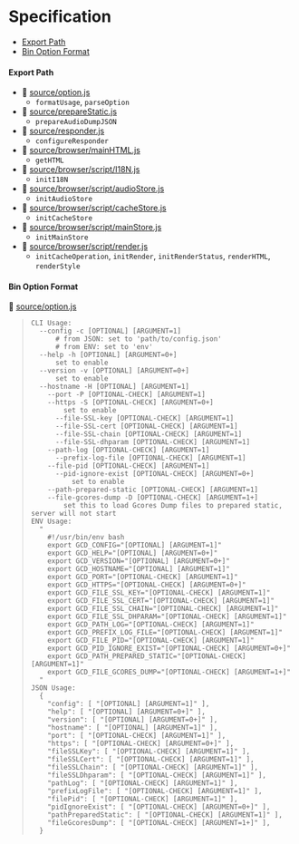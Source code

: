 # Specification

* [Export Path](#export-path)
* [Bin Option Format](#bin-option-format)

#### Export Path
+ 📄 [source/option.js](source/option.js)
  - `formatUsage`, `parseOption`
+ 📄 [source/prepareStatic.js](source/prepareStatic.js)
  - `prepareAudioDumpJSON`
+ 📄 [source/responder.js](source/responder.js)
  - `configureResponder`
+ 📄 [source/browser/mainHTML.js](source/browser/mainHTML.js)
  - `getHTML`
+ 📄 [source/browser/script/I18N.js](source/browser/script/I18N.js)
  - `initI18N`
+ 📄 [source/browser/script/audioStore.js](source/browser/script/audioStore.js)
  - `initAudioStore`
+ 📄 [source/browser/script/cacheStore.js](source/browser/script/cacheStore.js)
  - `initCacheStore`
+ 📄 [source/browser/script/mainStore.js](source/browser/script/mainStore.js)
  - `initMainStore`
+ 📄 [source/browser/script/render.js](source/browser/script/render.js)
  - `initCacheOperation`, `initRender`, `initRenderStatus`, `renderHTML`, `renderStyle`

#### Bin Option Format
📄 [source/option.js](source/option.js)
> ```
> CLI Usage:
>   --config -c [OPTIONAL] [ARGUMENT=1]
>       # from JSON: set to 'path/to/config.json'
>       # from ENV: set to 'env'
>   --help -h [OPTIONAL] [ARGUMENT=0+]
>       set to enable
>   --version -v [OPTIONAL] [ARGUMENT=0+]
>       set to enable
>   --hostname -H [OPTIONAL] [ARGUMENT=1]
>     --port -P [OPTIONAL-CHECK] [ARGUMENT=1]
>     --https -S [OPTIONAL-CHECK] [ARGUMENT=0+]
>         set to enable
>       --file-SSL-key [OPTIONAL-CHECK] [ARGUMENT=1]
>       --file-SSL-cert [OPTIONAL-CHECK] [ARGUMENT=1]
>       --file-SSL-chain [OPTIONAL-CHECK] [ARGUMENT=1]
>       --file-SSL-dhparam [OPTIONAL-CHECK] [ARGUMENT=1]
>     --path-log [OPTIONAL-CHECK] [ARGUMENT=1]
>       --prefix-log-file [OPTIONAL-CHECK] [ARGUMENT=1]
>     --file-pid [OPTIONAL-CHECK] [ARGUMENT=1]
>       --pid-ignore-exist [OPTIONAL-CHECK] [ARGUMENT=0+]
>           set to enable
>     --path-prepared-static [OPTIONAL-CHECK] [ARGUMENT=1]
>     --file-gcores-dump -D [OPTIONAL-CHECK] [ARGUMENT=1+]
>         set this to load Gcores Dump files to prepared static, server will not start
> ENV Usage:
>   "
>     #!/usr/bin/env bash
>     export GCD_CONFIG="[OPTIONAL] [ARGUMENT=1]"
>     export GCD_HELP="[OPTIONAL] [ARGUMENT=0+]"
>     export GCD_VERSION="[OPTIONAL] [ARGUMENT=0+]"
>     export GCD_HOSTNAME="[OPTIONAL] [ARGUMENT=1]"
>     export GCD_PORT="[OPTIONAL-CHECK] [ARGUMENT=1]"
>     export GCD_HTTPS="[OPTIONAL-CHECK] [ARGUMENT=0+]"
>     export GCD_FILE_SSL_KEY="[OPTIONAL-CHECK] [ARGUMENT=1]"
>     export GCD_FILE_SSL_CERT="[OPTIONAL-CHECK] [ARGUMENT=1]"
>     export GCD_FILE_SSL_CHAIN="[OPTIONAL-CHECK] [ARGUMENT=1]"
>     export GCD_FILE_SSL_DHPARAM="[OPTIONAL-CHECK] [ARGUMENT=1]"
>     export GCD_PATH_LOG="[OPTIONAL-CHECK] [ARGUMENT=1]"
>     export GCD_PREFIX_LOG_FILE="[OPTIONAL-CHECK] [ARGUMENT=1]"
>     export GCD_FILE_PID="[OPTIONAL-CHECK] [ARGUMENT=1]"
>     export GCD_PID_IGNORE_EXIST="[OPTIONAL-CHECK] [ARGUMENT=0+]"
>     export GCD_PATH_PREPARED_STATIC="[OPTIONAL-CHECK] [ARGUMENT=1]"
>     export GCD_FILE_GCORES_DUMP="[OPTIONAL-CHECK] [ARGUMENT=1+]"
>   "
> JSON Usage:
>   {
>     "config": [ "[OPTIONAL] [ARGUMENT=1]" ],
>     "help": [ "[OPTIONAL] [ARGUMENT=0+]" ],
>     "version": [ "[OPTIONAL] [ARGUMENT=0+]" ],
>     "hostname": [ "[OPTIONAL] [ARGUMENT=1]" ],
>     "port": [ "[OPTIONAL-CHECK] [ARGUMENT=1]" ],
>     "https": [ "[OPTIONAL-CHECK] [ARGUMENT=0+]" ],
>     "fileSSLKey": [ "[OPTIONAL-CHECK] [ARGUMENT=1]" ],
>     "fileSSLCert": [ "[OPTIONAL-CHECK] [ARGUMENT=1]" ],
>     "fileSSLChain": [ "[OPTIONAL-CHECK] [ARGUMENT=1]" ],
>     "fileSSLDhparam": [ "[OPTIONAL-CHECK] [ARGUMENT=1]" ],
>     "pathLog": [ "[OPTIONAL-CHECK] [ARGUMENT=1]" ],
>     "prefixLogFile": [ "[OPTIONAL-CHECK] [ARGUMENT=1]" ],
>     "filePid": [ "[OPTIONAL-CHECK] [ARGUMENT=1]" ],
>     "pidIgnoreExist": [ "[OPTIONAL-CHECK] [ARGUMENT=0+]" ],
>     "pathPreparedStatic": [ "[OPTIONAL-CHECK] [ARGUMENT=1]" ],
>     "fileGcoresDump": [ "[OPTIONAL-CHECK] [ARGUMENT=1+]" ],
>   }
> ```
